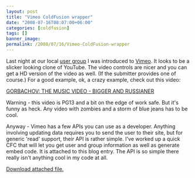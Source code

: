 ```yaml
---
layout: post
title: "Vimeo ColdFusion wrapper"
date: "2008-07-16T08:07:00+06:00"
categories: [coldfusion]
tags: []
banner_image: 
permalink: /2008/07/16/Vimeo-ColdFusion-wrapper
---
```


Last night at our local <a href="http://www.acadiana-aug.org">user group</a> I was introduced to <a href="http://www.vimeo.com">Vimeo</a>. It looks to be a slicker looking clone of YouTube. The video controls are nicer and you can get a HD version of the video as well. (If the submitter provides one of course.) For a good example, ok, a crazy example, check out this video:

<a href="http://www.vimeo.com/1223566">GORBACHOV: THE MUSIC VIDEO - BIGGER AND RUSSIANER</a>

Warning - this video is PG13 and a bit on the edge of work safe. But it's funny as heck. Any video with zombies and a storm of blue jeans has to be cool.

Anyway - Vimeo has a few APIs you can use as a developer. Anything involving updating data requires you to send the user to their site, but for generic 'read' support, their API is rather simple. I've worked up a quick CFC that will let you get user and group information as well as generate embed code. It is attached to this blog entry. The API is so simple there really isn't anything cool in my code at all.

<a href='https://static.raymondcamden.com/enclosures/vimeo.zip'>Download attached file.</a>